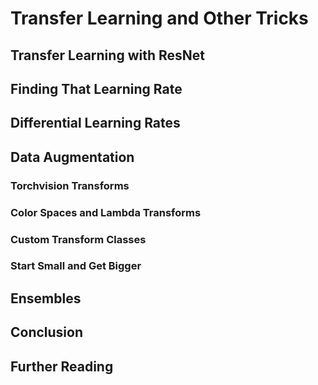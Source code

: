 # Transfer Learning and Other Tricks

## Transfer Learning with ResNet

## Finding That Learning Rate

## Differential Learning Rates

## Data Augmentation

### Torchvision Transforms

### Color Spaces and Lambda Transforms

### Custom Transform Classes

### Start Small and Get Bigger

## Ensembles

## Conclusion

## Further Reading
